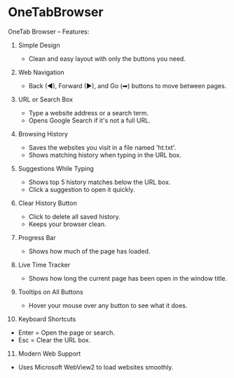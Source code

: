# OneTabBrowser

OneTab Browser – Features:

1. Simple Design
   - Clean and easy layout with only the buttons you need.

2. Web Navigation
   - Back (◀), Forward (▶), and Go (➡) buttons to move between pages.

3. URL or Search Box
   - Type a website address or a search term.
   - Opens Google Search if it's not a full URL.

4. Browsing History
   - Saves the websites you visit in a file named 'ht.txt'.
   - Shows matching history when typing in the URL box.

5. Suggestions While Typing
   - Shows top 5 history matches below the URL box.
   - Click a suggestion to open it quickly.

6. Clear History Button
   - Click to delete all saved history.
   - Keeps your browser clean.

7. Progress Bar
   - Shows how much of the page has loaded.

8. Live Time Tracker
   - Shows how long the current page has been open in the window title.

9. Tooltips on All Buttons
   - Hover your mouse over any button to see what it does.

10. Keyboard Shortcuts
   - Enter = Open the page or search.
   - Esc = Clear the URL box.

11. Modern Web Support
   - Uses Microsoft WebView2 to load websites smoothly.
